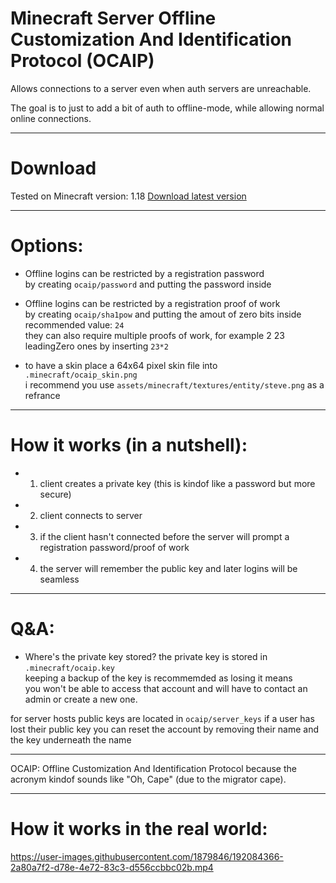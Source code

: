 # Minecraft Server Offline Customization And Identification Protocol (OCAIP)

Allows connections to a server even when auth servers are unreachable.

The goal is to just to add a bit of auth to offline-mode, while allowing normal online connections.

____________________________________________________

# Download
Tested on Minecraft version: 1.18
[Download latest version](https://github.com/SFort/MC-OCAIP/releases)
____________________________________________________

# Options: 
- Offline logins can be restricted by a registration password  
by creating `ocaip/password` and putting the password inside

- Offline logins can be restricted by a registration proof of work  
by creating `ocaip/sha1pow` and putting the amout of zero bits inside  
recommended value: `24`  
they can also require multiple proofs of work, for example 2 23 leadingZero ones by inserting `23*2`

- to have a skin place a 64x64 pixel skin file into `.minecraft/ocaip_skin.png`  
i recommend you use `assets/minecraft/textures/entity/steve.png` as a refrance

____________________________________________________

# How it works (in a nutshell):  
- 1. client creates a private key (this is kindof like a password but more secure)
- 2. client connects to server
- 3. if the client hasn't connected before the server will prompt a registration password/proof of work
- 4. the server will remember the public key and later logins will be seamless

____________________________________________________

# Q&A:
- Where's the private key stored?
the private key is stored in `.minecraft/ocaip.key`  
keeping a backup of the key is recommemded as losing it means  
you won't be able to access that account and will have to contact an admin or create a new one.

for server hosts public keys are located in `ocaip/server_keys` if a user has lost their
public key you can reset the account by removing their name and the key underneath the name
____________________________________________________

OCAIP: Offline Customization And Identification Protocol because the acronym kindof sounds like "Oh, Cape" (due to the migrator cape).  
____________________________________________________

# How it works in the real world:

https://user-images.githubusercontent.com/1879846/192084366-2a80a7f2-d78e-4e72-83c3-d556ccbbc02b.mp4

